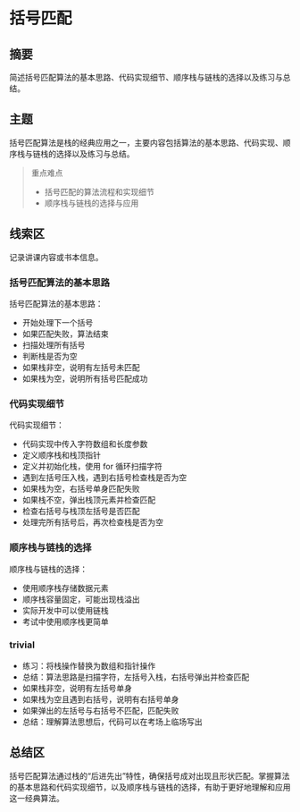 # 括号匹配

## 摘要

简述括号匹配算法的基本思路、代码实现细节、顺序栈与链栈的选择以及练习与总结。

## 主题

括号匹配算法是栈的经典应用之一，主要内容包括算法的基本思路、代码实现、顺序栈与链栈的选择以及练习与总结。

> 重点难点
>
> - 括号匹配的算法流程和实现细节
> - 顺序栈与链栈的选择与应用

## 线索区

记录讲课内容或书本信息。

### 括号匹配算法的基本思路

括号匹配算法的基本思路：

- 开始处理下一个括号
- 如果匹配失败，算法结束
- 扫描处理所有括号
- 判断栈是否为空
- 如果栈非空，说明有左括号未匹配
- 如果栈为空，说明所有括号匹配成功

### 代码实现细节

代码实现细节：

- 代码实现中传入字符数组和长度参数
- 定义顺序栈和栈顶指针
- 定义并初始化栈，使用 for 循环扫描字符
- 遇到左括号压入栈，遇到右括号检查栈是否为空
- 如果栈为空，右括号单身匹配失败
- 如果栈不空，弹出栈顶元素并检查匹配
- 检查右括号与栈顶左括号是否匹配
- 处理完所有括号后，再次检查栈是否为空

### 顺序栈与链栈的选择

顺序栈与链栈的选择：

- 使用顺序栈存储数据元素
- 顺序栈容量固定，可能出现栈溢出
- 实际开发中可以使用链栈
- 考试中使用顺序栈更简单

### trivial

- 练习：将栈操作替换为数组和指针操作
- 总结：算法思路是扫描字符，左括号入栈，右括号弹出并检查匹配
- 如果栈非空，说明有左括号单身
- 如果栈为空且遇到右括号，说明有右括号单身
- 如果弹出的左括号与右括号不匹配，匹配失败
- 总结：理解算法思想后，代码可以在考场上临场写出

## 总结区

括号匹配算法通过栈的“后进先出”特性，确保括号成对出现且形状匹配。掌握算法的基本思路和代码实现细节，以及顺序栈与链栈的选择，有助于更好地理解和应用这一经典算法。
